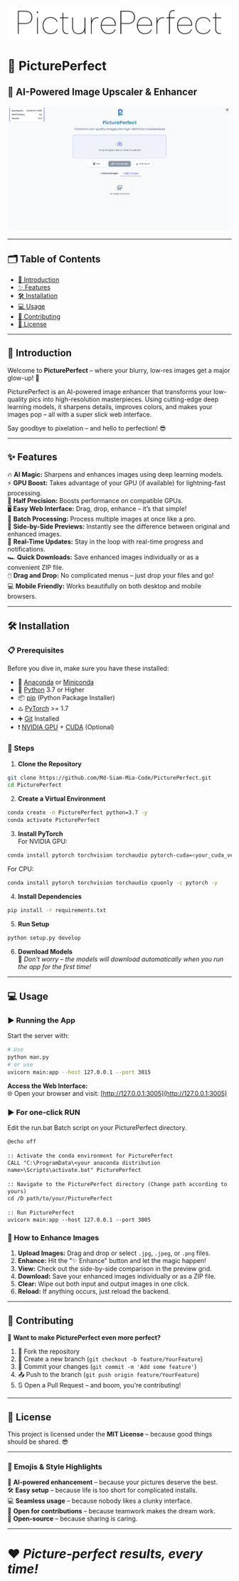 <img src="https://github.com/Md-Siam-Mia-Code/PicturePerfect/blob/main/assets/img/Banner.png" alt="PicturePerfect Banner"/>  

# 🌟 PicturePerfect  
## 🚀 AI-Powered Image Upscaler & Enhancer  

<img src="https://github.com/Md-Siam-Mia-Code/PicturePerfect/blob/main/assets/img/PicturePerfect.png" alt="PicturePerfect Logo"/>  

---

## 🗂️ Table of Contents  
- [📖 Introduction](#-introduction)  
- [✨ Features](#-features)  
- [🛠️ Installation](#-installation)  
- [💻 Usage](#-usage)  
- [🤝 Contributing](#-contributing)  
- [📜 License](#-license)  

---

## 📖 Introduction  
Welcome to **PicturePerfect** – where your blurry, low-res images get a major glow-up! 🌈  

PicturePerfect is an AI-powered image enhancer that transforms your low-quality pics into high-resolution masterpieces. Using cutting-edge deep learning models, it sharpens details, improves colors, and makes your images pop – all with a super slick web interface.  

Say goodbye to pixelation – and hello to perfection! 😎  

---

## ✨ Features  
🔥 **AI Magic:** Sharpens and enhances images using deep learning models.  
⚡ **GPU Boost:** Takes advantage of your GPU (if available) for lightning-fast processing.  
🧪 **Half Precision:** Boosts performance on compatible GPUs.  
🖥️ **Easy Web Interface:** Drag, drop, enhance – it’s that simple!  
🚋 **Batch Processing:** Process multiple images at once like a pro.  
🧱 **Side-by-Side Previews:** Instantly see the difference between original and enhanced images.  
📢 **Real-Time Updates:** Stay in the loop with real-time progress and notifications.  
🏎️ **Quick Downloads:** Save enhanced images individually or as a convenient ZIP file.  
🖱️ **Drag and Drop:** No complicated menus – just drop your files and go!  
💻 **Mobile Friendly:** Works beautifully on both desktop and mobile browsers.  

---

## 🛠️ Installation  
### 📋 Prerequisites  
Before you dive in, make sure you have these installed:  
- 🐉 [Anaconda](https://www.anaconda.com/download) or [Miniconda](https://docs.conda.io/projects/conda/en/stable/user-guide/install/index.html)  
- 🐍 [Python](https://www.python.org/) 3.7 or Higher  
- 📦 [pip](https://pypi.org/project/pip/) (Python Package Installer)  
- ♨️ [PyTorch](https://pytorch.org/) >= 1.7  
- ➕ [Git](https://git-scm.com/) Installed  
- ❗ [NVIDIA GPU](https://www.nvidia.com/en-us/geforce/graphics-cards/) + [CUDA](https://developer.nvidia.com/cuda-downloads) (Optional)  

### 💾 Steps  
1. **Clone the Repository**  
```bash
git clone https://github.com/Md-Siam-Mia-Code/PicturePerfect.git
cd PicturePerfect
```  

2. **Create a Virtual Environment**  
```bash
conda create -n PicturePerfect python=3.7 -y
conda activate PicturePerfect
```  

3. **Install PyTorch**  
For NVIDIA GPU:  
```bash
conda install pytorch torchvision torchaudio pytorch-cuda=<your_cuda_version> -c pytorch -c nvidia -y
```  
For CPU:  
```bash
conda install pytorch torchvision torchaudio cpuonly -c pytorch -y
```  

4. **Install Dependencies**  
```bash
pip install -r requirements.txt
```  

5. **Run Setup**  
```bash
python setup.py develop
```  

6. **Download Models**  
🚀 *Don't worry – the models will download automatically when you run the app for the first time!*  

---

## 💻 Usage  
### ▶️ Running the App  
Start the server with:  
```bash
# Use
python man.py
# or use
uvicorn main:app --host 127.0.0.1 --port 3015
```  

**Access the Web Interface:**  
🌐 Open your browser and visit: [http://127.0.0.1:3005](http://127.0.0.1:3005)

### ▶️ **For one-click RUN**
Edit the run.bat Batch script on your PicturePerfect directory.

    @echo off

    :: Activate the conda environment for PicturePerfect
    CALL "C:\ProgramData\<your anaconda distribution name>\Scripts\activate.bat" PicturePerfect

    :: Navigate to the PicturePerfect directory (Change path according to yours)
    cd /D path/to/your/PicturePerfect

    :: Run PicturePerfect
    uvicorn main:app --host 127.0.0.1 --port 3005

### 📸 How to Enhance Images  
1. **Upload Images:** Drag and drop or select `.jpg`, `.jpeg`, or `.png` files.  
2. **Enhance:** Hit the "✨ Enhance" button and let the magic happen!  
3. **View:** Check out the side-by-side comparison in the preview grid.  
4. **Download:** Save your enhanced images individually or as a ZIP file.  
5. **Clear:** Wipe out both input and output images in one click.  
6. **Reload:** If anything occurs, just reload the backend.  

---

## 🤝 Contributing  
🎉 **Want to make PicturePerfect even more perfect?**  
1. 🌟 Fork the repository  
2. 📂 Create a new branch (`git checkout -b feature/YourFeature`)  
3. 📝 Commit your changes (`git commit -m 'Add some feature'`)  
4. 📤 Push to the branch (`git push origin feature/YourFeature`)  
5. 🔃 Open a Pull Request – and boom, you're contributing!  

---

## 📜 License  
This project is licensed under the **MIT License** – because good things should be shared. 😎  

---

### 🎨 Emojis & Style Highlights  
🚀 **AI-powered enhancement** – because your pictures deserve the best.  
🛠️ **Easy setup** – because life is too short for complicated installs.  
💻 **Seamless usage** – because nobody likes a clunky interface.  
🤝 **Open for contributions** – because teamwork makes the dream work.  
📜 **Open-source** – because sharing is caring.  

---

# ❤️ *Picture-perfect results, every time!*
